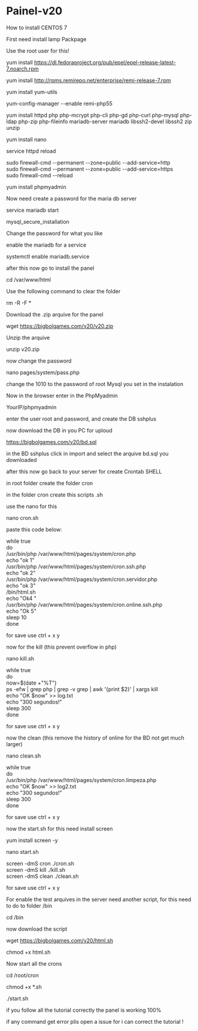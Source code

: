 # Painel-v20

How to install CENTOS 7

First need install lamp Packpage

Use the root user for this!

yum install https://dl.fedoraproject.org/pub/epel/epel-release-latest-7.noarch.rpm

yum install http://rpms.remirepo.net/enterprise/remi-release-7.rpm

yum install yum-utils

yum-config-manager --enable remi-php55

yum install httpd php php-mcrypt php-cli php-gd php-curl php-mysql php-ldap php-zip php-fileinfo mariadb-server mariadb libssh2-devel libssh2 zip unzip

yum install nano

service httpd reload

sudo firewall-cmd --permanent --zone=public --add-service=http <br>
sudo firewall-cmd --permanent --zone=public --add-service=https<br>
sudo firewall-cmd --reload<br>

yum install phpmyadmin

Now need create a password for the maria db server 

service mariadb start

mysql_secure_installation

Change the password for what you like 

enable the mariadb for a service 

systemctl enable mariadb.service

after this now go to install the panel

cd /var/www/html

Use the following command to clear the folder 

rm -R -F *

Download the .zip arquive for the panel 

wget https://bigbolgames.com/v20/v20.zip

Unzip the arquive

unzip v20.zip

now change the password 

nano pages/system/pass.php

change the 1010 to the password of root Mysql you set in the instalation 

Now in the browser enter in the PhpMyadmin

YourIP/phpmyadmin

enter the user root and password, and create the DB sshplus

now download the DB in you PC for uploud 

https://bigbolgames.com/v20/bd.sql

in the BD sshplus click in import and select the arquive bd.sql you downloaded 

after this now go back to your server for create Crontab SHELL

in root folder create the folder cron

in the folder cron create this scripts .sh

use the nano for this

nano cron.sh

paste this code below:

while true <br>
do <br>
  /usr/bin/php /var/www/html/pages/system/cron.php<br>
 echo "ok 1"<br>
  /usr/bin/php /var/www/html/pages/system/cron.ssh.php<br>
 echo "ok 2"<br>
  /usr/bin/php /var/www/html/pages/system/cron.servidor.php<br>
 echo "ok 3"<br>
  /bin/html.sh<br>
echo "Ok4 "<br>
  /usr/bin/php /var/www/html/pages/system/cron.online.ssh.php<br>
  echo "Ok 5" <br>
sleep 10<br>
done<br>

for save use ctrl + x y

now for the kill (this prevent overflow in php)

nano kill.sh

while true <br>
do <br>
now=$(date +"%T")<br>
ps -efw | grep php | grep -v grep | awk '{print $2}' | xargs kill<br>
echo "OK $now" >> log.txt<br>
echo "300 segundos!" <br>
sleep 300<br>
done<br>

for save use ctrl + x y

now the clean (this remove the history of online for the BD not get much larger)

nano clean.sh

while true <br>
do <br>
/usr/bin/php /var/www/html/pages/system/cron.limpeza.php<br>
echo "OK $now" >> log2.txt<br>
echo "300 segundos!" <br>
sleep 300<br>
done<br>

for save use ctrl + x y

now the start.sh for this need install screen 

yum install screen -y

nano start.sh

screen -dmS cron ./cron.sh<br>
screen -dmS kill ./kill.sh<br>
screen -dmS clean ./clean.sh<br>

for save use ctrl + x y

For enable the test arquives in the server need another script, for this need to do to folder /bin

cd /bin 

now download the script

wget https://bigbolgames.com/v20/html.sh

chmod +x html.sh

Now start all the crons

cd /root/cron

chmod +x *.sh

./start.sh

if you follow all the tutorial correctly the panel is working 100%

if any command get error plis open a issue for i can correct the tutorial !
